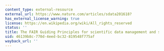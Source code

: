 ```yaml
---
content_type: external-resource
external_url: https://www.nature.com/articles/sdata201618?
has_external_license_warning: true
license: https://en.wikipedia.org/wiki/All_rights_reserved
status: ''
title: The FAIR Guiding Principles for scientific data management and stewardship.
uid: 46139b8c-770d-4eed-bc32-819548f775af
wayback_url: ''
---
```

